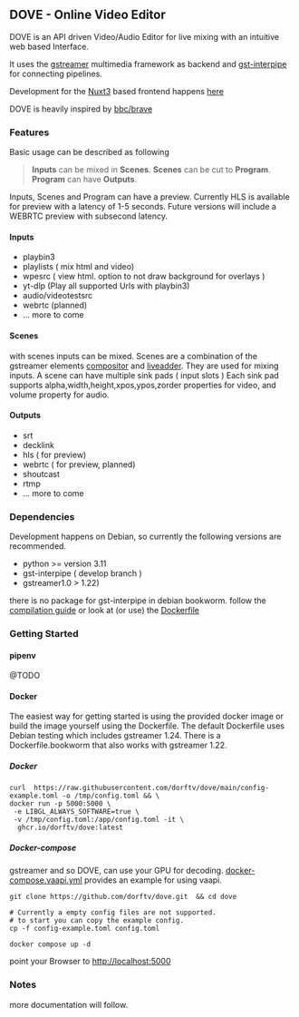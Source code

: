 ## DOVE - Online Video Editor

DOVE is an API driven Video/Audio Editor for live mixing with an intuitive web based Interface.

It uses the [gstreamer](https://gstreamer.freedesktop.org) multimedia framework as backend and [gst-interpipe](https://github.com/ridgerun/gst-interpipe) for connecting pipelines.

Development for the [Nuxt3](https://nuxt.com/) based frontend happens [here](https://github.com/dorftv/dove-frontend)

DOVE is heavily inspired by [bbc/brave](https://github.com/bbc/brave)


### Features
Basic usage can be described as following
>  **Inputs** can be mixed in **Scenes**.
   **Scenes** can be cut to **Program**.
   **Program** can have **Outputs**.

Inputs, Scenes and Program can have a preview.
Currently HLS is available for preview with a latency of 1-5 seconds. Future versions will include a WEBRTC preview with subsecond latency.

#### Inputs
* playbin3
* playlists ( mix html and video)
* wpesrc ( view html. option to not draw background for overlays )
* yt-dlp (Play all supported Urls with playbin3)
* audio/videotestsrc
* webrtc (planned)
* ... more to come

#### Scenes
with scenes inputs can be mixed.
Scenes are a combination of the gstreamer elements [compositor](https://gstreamer.freedesktop.org/documentation/compositor/index.html) and [liveadder](https://gstreamer.freedesktop.org/documentation/audiomixer/liveadder.html).
They are used for mixing inputs. A scene can have multiple sink pads ( input slots )
Each sink pad supports alpha,width,height,xpos,ypos,zorder properties for video, and volume property for audio.

#### Outputs
* srt
* decklink
* hls ( for preview)
* webrtc ( for preview, planned)
* shoutcast
* rtmp
* ... more to come


### Dependencies
Development happens on Debian, so currently the following versions are recommended.

* python >= version 3.11
* gst-interpipe ( develop branch )
* gstreamer1.0 > 1.22)

there is no package for gst-interpipe in debian bookworm. follow the [compilation guide](https://developer.ridgerun.com/wiki/index.php/GstInterpipe_-_Building_and_Installation_Guide) or look at (or use) the [Dockerfile](/Dockerfile)


### Getting Started

#### pipenv
@TODO

#### Docker
The easiest way for getting started is using the provided docker image or build the image yourself using the Dockerfile.
The default Dockerfile uses Debian testing which includes gstreamer 1.24. There is a Dockerfile.bookworm that also works with gstreamer 1.22.

##### Docker

```
curl  https://raw.githubusercontent.com/dorftv/dove/main/config-example.toml -o /tmp/config.toml && \
docker run -p 5000:5000 \
 -e LIBGL_ALWAYS_SOFTWARE=true \
 -v /tmp/config.toml:/app/config.toml -it \
  ghcr.io/dorftv/dove:latest

```


##### Docker-compose
gstreamer and so DOVE, can use your GPU for decoding. [docker-compose.vaapi.yml](/docker-compose.vaapi.yml) provides an example for using vaapi.


```
git clone https://github.com/dorftv/dove.git  && cd dove

# Currently a empty config files are not supported.
# to start you can copy the example config.
cp -f config-example.toml config.toml

docker compose up -d
```

point your Browser to [http://localhost:5000](http://localhost:5000)

### Notes

more documentation will follow.




